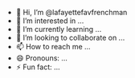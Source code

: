 - 👋 Hi, I’m @lafayettefavfrenchman
- 👀 I’m interested in ...
- 🌱 I’m currently learning ...
- 💞️ I’m looking to collaborate on ...
- 📫 How to reach me ...
- 😄 Pronouns: ...
- ⚡ Fun fact: ...

<!---
lafayettefavfrenchman/lafayettefavfrenchman is a ✨ special ✨ repository because its `README.md` (this file) appears on your GitHub profile.
You can click the Preview link to take a look at your changes.
--->
